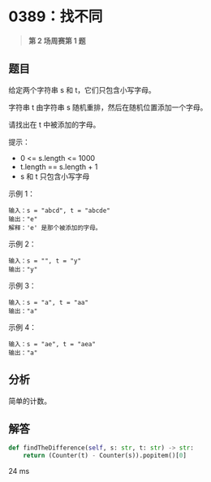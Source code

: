 # 0389：找不同


> **第 2 场周赛第 1 题**

## 题目

给定两个字符串 s 和 t，它们只包含小写字母。

字符串 t 由字符串 s 随机重排，然后在随机位置添加一个字母。

请找出在 t 中被添加的字母。

提示：
- 0 <= s.length <= 1000
- t.length == s.length + 1
- s 和 t 只包含小写字母

 
示例 1：

	输入：s = "abcd", t = "abcde"
	输出："e"
	解释：'e' 是那个被添加的字母。
	
示例 2：

	输入：s = "", t = "y"
	输出："y"
	
示例 3：

	输入：s = "a", t = "aa"
	输出："a"
	
示例 4：

	输入：s = "ae", t = "aea"
	输出："a"


## 分析

简单的计数。

## 解答

```python
def findTheDifference(self, s: str, t: str) -> str:
	return (Counter(t) - Counter(s)).popitem()[0]
```
24 ms


